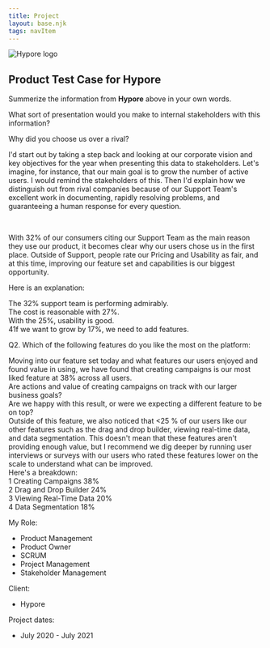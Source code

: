```yaml
---
title: Project
layout: base.njk
tags: navItem
---
```


<div class="image-container">
    <img src="/images/Hypore-logo.png" alt="Hypore logo">
</div>
<section class="product-test-case">
    <h2>Product Test Case for Hypore</h2>
    <p>Summerize the information from <strong>Hypore</strong> above in your own words.</p>
    <p>What sort of presentation would you make to internal stakeholders with this information?</p>
    <p>Why did you choose us over a rival?</p>
    <p>
        I'd start out by taking a step back and looking at our corporate vision and key objectives for the year
        when presenting this data to stakeholders. Let's imagine, for instance, that our main goal is to grow the
        number of active users. I would remind the stakeholders of this. Then I'd explain how we distinguish out
        from rival companies because of our Support Team's excellent work in documenting, rapidly resolving problems,
        and guaranteeing a human response for every question.
    </p>
    <div class="product-test-case-images">
        <img src="/images/project1.jpg" alt="" class="project-img1">
        <img src="/images/project2.jpg" alt="" class="project-img2">
    </div>
    <p>
        With 32% of our consumers citing our Support Team as the main reason they use our product, it becomes clear why our users chose us in the first place. Outside of Support, people rate our Pricing and Usability as fair, and at this time, improving our feature set and capabilities is our biggest opportunity.
    </p>
    <p>Here is an explanation:</p>
    <p>
        The 32% support team is performing admirably. <br>
        The cost is reasonable with 27%. <br>
        With the 25%, usability is good. <br>
        41f we want to grow by 17%, we need to add features. <br>
    </p>
    <p>Q2. Which of the following features do you like the most on the platform:</p>
    <p>
        Moving into our feature set today and what features our users enjoyed and found value in using, we have found that creating campaigns is our most liked
        feature at 38% across all users. <br>
        Are actions and value of creating campaigns on track with our larger business goals? <br>
        Are we happy with this result, or were we expecting a different feature to be on top? <br>
        Outside of this feature, we also noticed that &lt;25 % of our users like our other features such as the drag and drop builder, viewing real-time data, and data
        segmentation. This doesn't mean that these features aren't providing enough value, but I recommend we dig deeper by running user interviews or surveys
        with our users who rated these features lower on the scale to understand what can be improved. <br>
        Here's a breakdown: <br>
        1 Creating Campaigns 38% <br>
        2 Drag and Drop Builder 24% <br>
        3 Viewing Real-Time Data 20% <br>
        4 Data Segmentation 18% <br>
    </p>
</section>
<section class="project-info">
    <div class="info-card">
    <p>My Role:</p>
    <ul>
        <li>Product Management</li>
        <li>Product Owner</li>
        <li>SCRUM</li>
        <li>Project Management</li>
        <li>Stakeholder Management</li>
    </ul>
    </div>
    <div class="info-card">
        <p>Client:</p>
        <ul>
            <li>Hypore</li>
        </ul>
    </div>
    <div class="info-card">
        <p>Project dates:</p>
        <ul>
            <li>July 2020 - July 2021</li>
        </ul>
    </div>
</section>